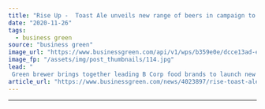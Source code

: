 ```yaml
---
title: "Rise Up -  Toast Ale unveils new range of beers in campaign to transform food system"
date: "2020-11-26"
tags: 
  - business green
source: "business green"
image_url: "https://www.businessgreen.com/api/v1/wps/b359e0e/dcce13ad-eabd-46c3-b1de-b269182af7f8/1/Toast-185x114.jpg"
image_fp: "/assets/img/post_thumbnails/114.jpg"
lead: "
 Green brewer brings together leading B Corp food brands to launch new campaign to raise awareness of sector's huge environmental impacts ..."
article_url: "https://www.businessgreen.com/news/4023897/rise-toast-ale-unveils-range-beers-campaign-transform-food"
---
```


---
